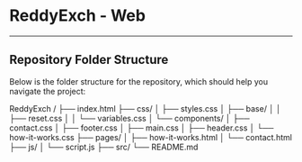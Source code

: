 # ReddyExch - Web

---

## Repository Folder Structure

Below is the folder structure for the repository, which should help you navigate the project:

ReddyExch /
├── index.html
├── css/
│ ├── styles.css
│ ├── base/
│ │ ├── reset.css
│ │ └── variables.css
│ └── components/
│ ├── contact.css
│ ├── footer.css
│ ├── main.css
│ ├── header.css
│ └── how-it-works.css
├── pages/
│ ├── how-it-works.html
│ └── contact.html
├── js/
│ └── script.js
├── src/
└── README.md
